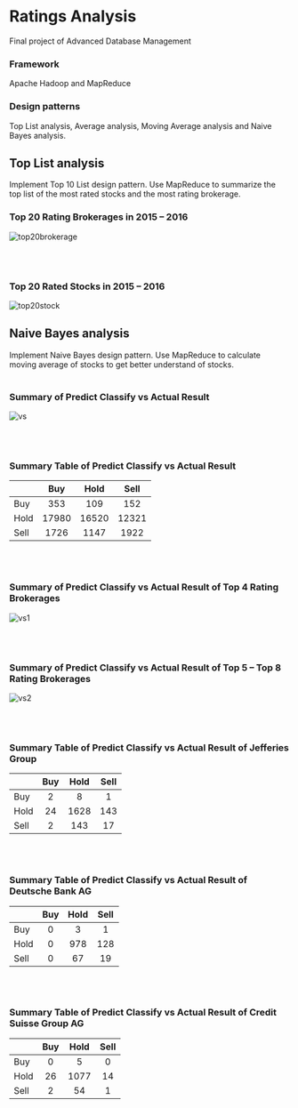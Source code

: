 # Ratings Analysis
Final project of Advanced Database Management
### Framework
Apache Hadoop and MapReduce
### Design patterns
Top List analysis, Average analysis, Moving Average analysis and Naive Bayes analysis.<br>

## Top List analysis
Implement Top 10 List design pattern. Use MapReduce to summarize the top list of the most rated stocks and the most rating brokerage.<br>

### Top 20 Rating Brokerages in 2015 – 2016
![top20brokerage](https://user-images.githubusercontent.com/33438413/33235345-ca8f181e-d204-11e7-89f6-5d6f2d3fd673.png "Top 20 Rating Brokerages in 2015 – 2016")

<br><br>

### Top 20 Rated Stocks in 2015 – 2016<br>
![top20stock](https://user-images.githubusercontent.com/33438413/33235346-ca9e05e0-d204-11e7-8661-3b45a9e6b0f5.png "Top 20 Rated Stocks in 2015 – 2016")

## Naive Bayes analysis
Implement Naive Bayes design pattern. Use MapReduce to calculate moving average of stocks to get better understand of stocks.<br><br>

### Summary of Predict Classify vs Actual Result<br>
![vs](https://user-images.githubusercontent.com/33438413/33235379-930c41ae-d205-11e7-8451-7411e0bd51c1.png "Summary of Predict Classify vs Actual Result")

<br><br>

### Summary Table of Predict Classify vs Actual Result

| | Buy | Hold | Sell |
| ------ | :------: | :------: | :------: |
| Buy |	353 | 109 |	152 |
| Hold | 17980 | 16520 | 12321 |
| Sell | 1726 | 1147 | 1922 |

<br><br>

### Summary of Predict Classify vs Actual Result of Top 4 Rating Brokerages
![vs1](https://user-images.githubusercontent.com/33438413/33235377-92f5f1ba-d205-11e7-9733-f8479d959377.png "Summary of Predict Classify vs Actual Result of Top 4 Rating Brokerages")

<br><br>

### Summary of Predict Classify vs Actual Result of Top 5 – Top 8 Rating Brokerages
![vs2](https://user-images.githubusercontent.com/33438413/33235378-9300abe6-d205-11e7-9ffa-638bd70490d8.png "Summary of Predict Classify vs Actual Result of Top 5 – Top 8 Rating Brokerages")

<br><br>

### Summary Table of Predict Classify vs Actual Result of Jefferies Group

| | Buy | Hold | Sell |
| ------ | :------: | :------: | :------: |
| Buy |	2 | 8 |	1 |
| Hold | 24 | 1628 | 143 |
| Sell | 2 | 143 | 17 |

<br><br>

### Summary Table of Predict Classify vs Actual Result of Deutsche Bank AG

| | Buy | Hold | Sell |
| ------ | :------: | :------: | :------: |
| Buy |	0 | 3 |	1 |
| Hold | 0 | 978 | 128 |
| Sell | 0 | 67 | 19 |

<br><br>

### Summary Table of Predict Classify vs Actual Result of Credit Suisse Group AG

| | Buy | Hold | Sell |
| ------ | :------: | :------: | :------: |
| Buy |	0 | 5 |	0 |
| Hold | 26 | 1077 | 14 |
| Sell | 2 | 54 | 1 |
